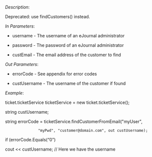 <properties date="2016-06-24"
SortOrder="148"
/>

*Description*:

Deprecated: use findCustomers() instead.

 

*In Parameters*:

* username               - The username of an eJournal administrator

* password               - The password of an eJournal administrator

* custEmail              - The email address of the customer to find

 

*Out Parameters*:

* errorCode  - See appendix for error codes

* custUsername        - The username of the customer if found

 

*Example*:

ticket.ticketService ticketService = new ticket.ticketService();

 

string custUsername;

string errorCode = ticketService.findCustomerFromEmail("myUser",

                   "myPwd", "customer@domain.com", out custUsername);

 

if (errorCode.Equals(“0”)

  cout &lt;&lt; custUsername; // Here we have the username
